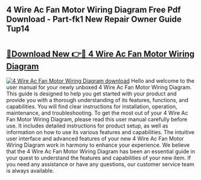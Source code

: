 ## 4 Wire Ac Fan Motor Wiring Diagram Free Pdf Download - Part-fk1 New Repair Owner Guide Tup14

# <h2><a href="http://dfnr39k.blite.top/?on=4+Wire+Ac+Fan+Motor+Wiring+Diagram">🔗Download New 👉🔴 4 Wire Ac Fan Motor Wiring Diagram</a></h2>

[![4 Wire Ac Fan Motor Wiring Diagram download](https://i.imgur.com/lujVjoI.png)](http://dfnr39k.blite.top/?on=4+Wire+Ac+Fan+Motor+Wiring+Diagram)
Hello and welcome to the user manual for your newly unboxed 4 Wire Ac Fan Motor Wiring Diagram. This guide is designed to help you get started with your product and provide you with a thorough understanding of its features, functions, and capabilities. You will find clear instructions for installation, operation, maintenance, and troubleshooting. To get the most out of your 4 Wire Ac Fan Motor Wiring Diagram, please read this user manual carefully before use. It includes detailed instructions for product setup, as well as information on how to use its various features and capabilities. The intuitive user interface and advanced features of your new 4 Wire Ac Fan Motor Wiring Diagram work in harmony to enhance your experience. We believe that the 4 Wire Ac Fan Motor Wiring Diagram has been an essential guide in your quest to understand the features and capabilities of your new item. If you need any assistance or have any questions, our customer service team is always available.
